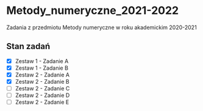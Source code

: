 # Metody_numeryczne_2021-2022
Zadania z przedmiotu Metody numeryczne w roku akademickim 2020-2021

## Stan zadań

- [X] Zestaw 1 - Zadanie A
- [X] Zestaw 1 - Zadanie B
- [X] Zestaw 2 - Zadanie A
- [X] Zestaw 2 - Zadanie B
- [ ] Zestaw 2 - Zadanie C
- [ ] Zestaw 2 - Zadanie D
- [ ] Zestaw 2 - Zadanie E 
